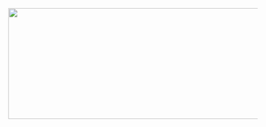 <div align="center">
<img src="https://github-readme-stats.vercel.app/api/top-langs/?username=elisenium&hide=jupyter%20notebook&theme=omni&hide_border=false&include_all_commits=false&count_private=false&layout=compact" height="225" width="575">
</div>

